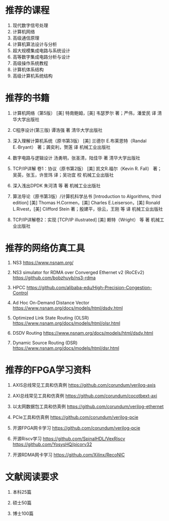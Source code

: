 # 推荐的课程

1. 现代数字信号处理
2. 计算机网络
3. 高级通信原理
4. 计算机算法设计与分析
5. 超大规模集成电路与系统设计
6. 高等数字集成电路分析与设计
7. 高级操作系统教程
8. 计算机体系结构
9. 高级计算机系统结构


# 推荐的书籍

1. 计算机网络（第5版） 
[美] 特南鲍姆，[美] 韦瑟罗尔 著；严伟，潘爱民 译
清华大学出版社

2. C程序设计(第三版)
谭浩强 著
清华大学出版社

3. 深入理解计算机系统（原书第3版）
[美] 兰德尔 E.布莱恩特（Randal E.·Bryant） 著；龚奕利，贺莲 译
机械工业出版社

4. 数字电路与逻辑设计
汤勇明，张圣清，陆佳华 著
清华大学出版社

5. TCP/IP详解 卷1：协议（原书第2版）
[美] 凯文R.福尔（Kevin R. Fall） 著；吴英，张玉，许昱玮 译；吴功宜 校
机械工业出版社

6. 深入浅出DPDK
朱河清 等 著
机械工业出版社

7. 算法导论（原书第3版）/计算机科学丛书 [Introduction to Algorithms, third edition]
[美] Thomas H.Cormen，[美] Charles E.Leiserson，[美] Ronald L.Rivest，[美] Clifford Stein 著；殷建平，徐云，王刚 等 译
机械工业出版社

8. TCP/IP详解卷2：实现 [TCP/IP illustrated]
[美] 赖特（Wright） 等 著
机械工业出版社



# 推荐的网络仿真工具

1. NS3 
https://www.nsnam.org/

2. NS3 simulator for RDMA over Converged Ethernet v2 (RoCEv2) 
https://github.com/bobzhuyb/ns3-rdma

3. HPCC 
https://github.com/alibaba-edu/High-Precision-Congestion-Control

4. Ad Hoc On-Demand Distance Vector 
https://www.nsnam.org/docs/models/html/dsdv.html

5. Optimized Link State Routing (OLSR) 
https://www.nsnam.org/docs/models/html/olsr.html

6. DSDV Routing 
https://www.nsnam.org/docs/models/html/dsdv.html

7. Dynamic Source Routing (DSR) 
https://www.nsnam.org/docs/models/html/dsr.html



# 推荐的FPGA学习资料

1. AXIS总线常见工具和仿真例
https://github.com/corundum/verilog-axis

2. AXI总线常见工具和仿真例
https://github.com/corundum/cocotbext-axi

3. 以太网数据包工具和仿真例
https://github.com/corundum/verilog-ethernet

4. PCIe工具和仿真例
https://github.com/corundum/verilog-pcie

5. 开源FPGA网卡学习
https://github.com/corundum/verilog-pcie

6. 开源Riscv学习
https://github.com/SpinalHDL/VexRiscv
https://github.com/YosysHQ/picorv32

7. 开源RDMA网卡学习
https://github.com/Xilinx/RecoNIC


# 文献阅读要求

1. 本科25篇

2. 硕士50篇

3. 博士100篇


